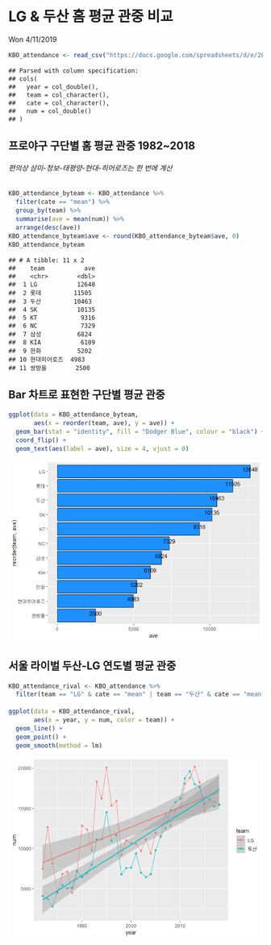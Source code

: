 LG & 두산 홈 평균 관중 비교
================
Won
4/11/2019

``` r
KBO_attendance <- read_csv("https://docs.google.com/spreadsheets/d/e/2PACX-1vSPeNB2gKW-RpD4UnBREQW3C1dD3_9rwuE5s2h6L7MDqcWhGzfEUJ_qbyRjkpLcVBYY_rBK62OoyNbn/pub?gid=0&single=true&output=csv")
```

    ## Parsed with column specification:
    ## cols(
    ##   year = col_double(),
    ##   team = col_character(),
    ##   cate = col_character(),
    ##   num = col_double()
    ## )

## 프로야구 구단별 홈 평균 관중 1982\~2018

###### 편의상 삼미-청보-태평양-현대-히어로즈는 한 번에 계산

``` r
KBO_attendance_byteam <- KBO_attendance %>%
  filter(cate == "mean") %>%
  group_by(team) %>%
  summarise(ave = mean(num)) %>%
  arrange(desc(ave))
KBO_attendance_byteam$ave <- round(KBO_attendance_byteam$ave, 0)
KBO_attendance_byteam
```

    ## # A tibble: 11 x 2
    ##    team           ave
    ##    <chr>        <dbl>
    ##  1 LG           12648
    ##  2 롯데         11505
    ##  3 두산         10463
    ##  4 SK           10135
    ##  5 KT            9316
    ##  6 NC            7329
    ##  7 삼성          6824
    ##  8 KIA           6109
    ##  9 한화          5202
    ## 10 현대히어로즈  4983
    ## 11 쌍방울        2500

## Bar 차트로 표현한 구단별 평균 관중

``` r
ggplot(data = KBO_attendance_byteam, 
       aes(x = reorder(team, ave), y = ave)) +
  geom_bar(stat = "identity", fill = "Dodger Blue", colour = "black") +
  coord_flip() +
  geom_text(aes(label = ave), size = 4, vjust = 0) 
```
![그래프1](https://github.com/raspos/raspos.github.io/blob/master/_images/unnamed-chunk-3-1.png)

## 서울 라이벌 두산-LG 연도별 평균 관중

``` r
KBO_attendance_rival <- KBO_attendance %>%
  filter(team == "LG" & cate == "mean" | team == "두산" & cate == "mean")

ggplot(data = KBO_attendance_rival, 
       aes(x = year, y = num, color = team)) +
  geom_line() +
  geom_point() +
  geom_smooth(method = lm)
```
![그래프2](https://github.com/raspos/raspos.github.io/blob/master/_images/unnamed-chunk-4-1.png)

